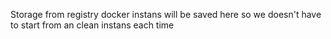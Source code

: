 Storage from registry docker instans will be saved here so we doesn't have to start from an clean instans each time
